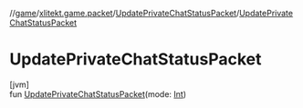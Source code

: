 //[game](../../../index.md)/[xlitekt.game.packet](../index.md)/[UpdatePrivateChatStatusPacket](index.md)/[UpdatePrivateChatStatusPacket](-update-private-chat-status-packet.md)

# UpdatePrivateChatStatusPacket

[jvm]\
fun [UpdatePrivateChatStatusPacket](-update-private-chat-status-packet.md)(mode: [Int](https://kotlinlang.org/api/latest/jvm/stdlib/kotlin/-int/index.html))
